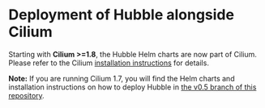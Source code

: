 # Deployment of Hubble alongside Cilium

Starting with **Cilium >=1.8**, the Hubble Helm charts are now part of Cilium.
Please refer to the Cilium [installation instructions](https://docs.cilium.io/en/stable/gettingstarted/#installation)
for details.

**Note:** If you are running Cilium 1.7, you will find the Helm charts and
installation instructions on how to deploy Hubble in [the v0.5
branch of this repository](https://github.com/cilium/hubble/tree/v0.5/install/kubernetes).
